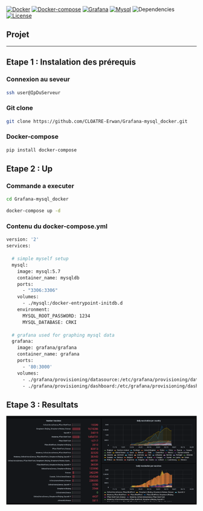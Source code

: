 [![Docker](https://img.shields.io/badge/docker-v20.10.2+-yellow.svg)](https://www.docker.com)
[![Docker-compose](https://img.shields.io/badge/docker_compose-v1.28.4+-yellow.svg)](https://docs.docker.com/compose/)
[![Grafana](https://img.shields.io/badge/grafana-Lataest-orange.svg)](https://grafana.com)
[![Mysql](https://img.shields.io/badge/mysql-v5.7-orange.svg)](https://www.mysql.com)
![Dependencies](https://img.shields.io/badge/dependencies-up%20to%20date-brightgreen.svg)
[![License](https://img.shields.io/badge/license-MIT-blue.svg)](https://opensource.org/licenses/MIT)


## Projet
---
## Etape 1 : Instalation des prérequis
### Connexion au seveur
```bash
ssh user@IpDuServeur
```


### Git clone
```bash
git clone https://github.com/CLOATRE-Erwan/Grafana-mysql_docker.git
```


### Docker-compose
```bash
pip install docker-compose
```

## Etape 2 : Up
### Commande a executer
```bash
cd Grafana-mysql_docker
```
```bash
docker-compose up -d
```
### Contenu du docker-compose.yml
```bash
version: '2'
services:

  # simple myself setup
  mysql:
    image: mysql:5.7
    container_name: mysqldb
    ports:
      - "3306:3306"
    volumes:
      - ./mysql:/docker-entrypoint-initdb.d
    environment:
      MYSQL_ROOT_PASSWORD: 1234
      MYSQL_DATABASE: CRKI

  # grafana used for graphing mysql data
  grafana:
    image: grafana/grafana
    container_name: grafana
    ports:
      - '80:3000'
    volumes:
      - ./grafana/provisioning/datasource:/etc/grafana/provisioning/datasources
      - ./grafana/provisioning/dashboard:/etc/grafana/provisioning/dashboards
 ```

## Etape 3 : Resultats


![Drag Racing](img/graph.png)
